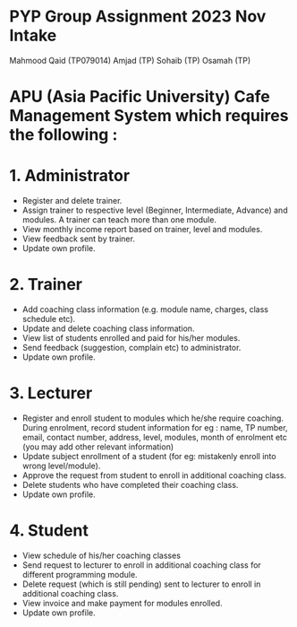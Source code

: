 # PYP Group Assignment 2023 Nov Intake #
Mahmood Qaid (TP079014)
Amjad (TP)
Sohaib (TP)
Osamah (TP)

# APU (Asia Pacific University) Cafe Management System which requires the following : #
# 1. Administrator #
- Register and delete trainer. 
- Assign trainer to respective level (Beginner, Intermediate, Advance) and modules. 
  A trainer can teach more than one module.
- View monthly income report based on trainer, level and modules.
- View feedback sent by trainer.
- Update own profile.
  
# 2. Trainer #
- Add coaching class information (e.g. module name, charges, class schedule etc).
- Update and delete coaching class information.
- View list of students enrolled and paid for his/her modules.
- Send feedback (suggestion, complain etc) to administrator.
- Update own profile.
  
# 3. Lecturer #
- Register and enroll student to modules which he/she require coaching. During 
  enrolment, record student information for eg : name, TP number, email, contact 
  number, address, level, modules, month of enrolment etc (you may add other 
  relevant information) 
- Update subject enrollment of a student (for eg: mistakenly enroll into wrong 
level/module).
- Approve the request from student to enroll in additional coaching class.
- Delete students who have completed their coaching class.
- Update own profile.
  
# 4. Student  #
- View schedule of his/her coaching classes 
- Send request to lecturer to enroll in additional coaching class for different 
  programming module. 
- Delete request (which is still pending) sent to lecturer to enroll in additional 
  coaching class.
- View invoice and make payment for modules enrolled.
- Update own profile.
